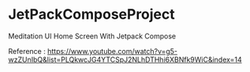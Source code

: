 # JetPackComposeProject
Meditation UI Home Screen With Jetpack Compose

Reference : https://www.youtube.com/watch?v=g5-wzZUnIbQ&list=PLQkwcJG4YTCSpJ2NLhDTHhi6XBNfk9WiC&index=14
